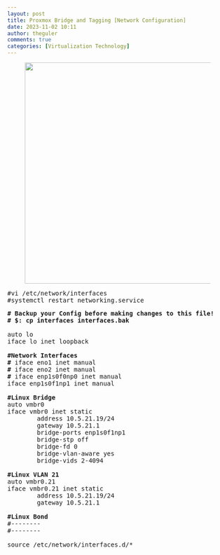 ```yaml
---
layout: post
title: Proxmox Bridge and Tagging [Network Configuration]
date: 2023-11-02 10:11
author: theguler
comments: true
categories: [Virtualization Technology]
---
```

<!-- wp:image {"id":14382,"width":"505px","height":"auto","sizeSlug":"large","linkDestination":"none"} -->
<figure class="wp-block-image size-large is-resized"><img src="https://farukguler.com/assets/post_images/afbeelding-1.png?w=609" alt="" class="wp-image-14382" style="width:505px;height:auto" /></figure>
<!-- /wp:image -->

<!-- wp:preformatted -->
<pre class="wp-block-preformatted">#vi /etc/network/interfaces<br>#systemctl restart networking.service</pre>
<!-- /wp:preformatted -->

<!-- wp:preformatted -->
<pre class="wp-block-preformatted"><strong># Backup your Config before making changes to this file!<br># $: cp interfaces interfaces.bak</strong><br><br>auto lo<br>iface lo inet loopback<br><br><strong>#Network Interfaces</strong><br><strong>#</strong> iface eno1 inet manual<br><strong>#</strong> iface eno2 inet manual<br><strong>#</strong> iface enp1s0f0np0 inet manual<br>iface enp1s0f1np1 inet manual<br><br><strong>#<strong>Linux</strong></strong> <strong>Bridge</strong><br>auto vmbr0<br>iface vmbr0 inet static<br>        address 10.5.21.19/24<br>        gateway 10.5.21.1<br>        bridge-ports enp1s0f1np1<br>        bridge-stp off<br>        bridge-fd 0<br>        bridge-vlan-aware yes<br>        bridge-vids 2-4094<br><br><strong>#Linux VLAN 21</strong><br>auto vmbr0.21<br>iface vmbr0.21 inet static<br>        address 10.5.21.19/24<br>        gateway 10.5.21.1<br><br><strong>#Linux Bond</strong><br>#--------<br>#--------<br><br>source /etc/network/interfaces.d/*</pre>
<!-- /wp:preformatted -->
